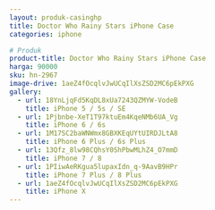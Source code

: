 ```yaml
---
layout: produk-casinghp
title: Doctor Who Rainy Stars iPhone Case
categories: iphone

# Produk
product-title: Doctor Who Rainy Stars iPhone Case
harga: 90000
sku: hn-2967
image-drive: 1aeZ4fOcqlvJwUCqIlXsZSD2MC6pEkPXG
gallery:
  - url: 18YnLjqFd5KqDL8xUa7243QZMYW-VodeB
    title: iPhone 5 / 5s / SE
  - url: 1Pjbnbe-XeT1T97ktuEm4KqeNMb6UA_Vg
    title: iPhone 6 / 6s
  - url: 1M17SC2baWNWmx8GBXKEqUYtUIRDJLtA8
    title: iPhone 6 Plus / 6s Plus
  - url: 13Qfz_8lw98CQhsY0ShPbwMLhZ4_O7mmD
    title: iPhone 7 / 8
  - url: 1PIiwAeRKgua5lupaxIdn_q-9AavB9HPr
    title: iPhone 7 Plus / 8 Plus
  - url: 1aeZ4fOcqlvJwUCqIlXsZSD2MC6pEkPXG
    title: iPhone X
---
```

